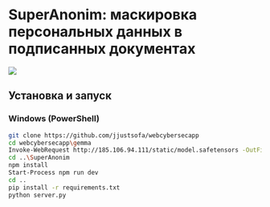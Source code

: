 # SuperAnonim: маскировка персональных данных в подписанных документах
![](https://github.com/{username}/{repository}/raw/{branch}/{path}/image.png)
## Установка и запуск
### Windows (PowerShell)
```sh
git clone https://github.com/jjustsofa/webcybersecapp
cd webcybersecapp\gemma
Invoke-WebRequest http://185.106.94.111/static/model.safetensors -OutFile model.safetensors # Скачивание весов модели
cd ..\SuperAnonim
npm install
Start-Process npm run dev
cd ..
pip install -r requirements.txt
python server.py
```
